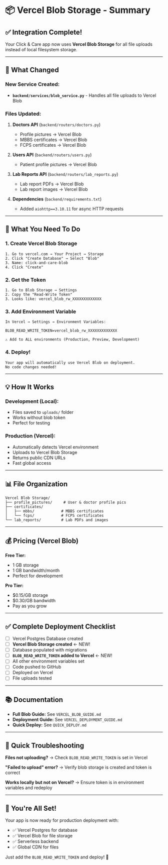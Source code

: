 # 📦 Vercel Blob Storage - Summary

## ✅ Integration Complete!

Your Click & Care app now uses **Vercel Blob Storage** for all file uploads instead of local filesystem storage.

---

## 🎯 What Changed

### New Service Created:
- **`backend/services/blob_service.py`** - Handles all file uploads to Vercel Blob

### Files Updated:
1. **Doctors API** (`backend/routers/doctors.py`)
   - Profile pictures → Vercel Blob
   - MBBS certificates → Vercel Blob
   - FCPS certificates → Vercel Blob

2. **Users API** (`backend/routers/users.py`)
   - Patient profile pictures → Vercel Blob

3. **Lab Reports API** (`backend/routers/lab_reports.py`)
   - Lab report PDFs → Vercel Blob
   - Lab report images → Vercel Blob

4. **Dependencies** (`backend/requirements.txt`)
   - Added `aiohttp==3.10.11` for async HTTP requests

---

## 🚀 What You Need To Do

### 1. Create Vercel Blob Storage
```
1. Go to vercel.com → Your Project → Storage
2. Click "Create Database" → Select "Blob"
3. Name: click-and-care-blob
4. Click "Create"
```

### 2. Get the Token
```
1. Go to Blob Storage → Settings
2. Copy the "Read-Write Token"
3. Looks like: vercel_blob_rw_XXXXXXXXXXXXX
```

### 3. Add Environment Variable
```
In Vercel → Settings → Environment Variables:

BLOB_READ_WRITE_TOKEN=vercel_blob_rw_XXXXXXXXXXXXX

⚠️ Add to ALL environments (Production, Preview, Development)
```

### 4. Deploy!
```
Your app will automatically use Vercel Blob on deployment.
No code changes needed!
```

---

## 💡 How It Works

### Development (Local):
- Files saved to `uploads/` folder
- Works without blob token
- Perfect for testing

### Production (Vercel):
- Automatically detects Vercel environment
- Uploads to Vercel Blob Storage
- Returns public CDN URLs
- Fast global access

---

## 📊 File Organization

```
Vercel Blob Storage/
├── profile_pictures/     # User & doctor profile pics
├── certificates/
│   ├── mbbs/            # MBBS certificates
│   └── fcps/            # FCPS certificates
└── lab_reports/         # Lab PDFs and images
```

---

## 💰 Pricing (Vercel Blob)

**Free Tier:**
- 1 GB storage
- 1 GB bandwidth/month
- Perfect for development

**Pro Tier:**
- $0.15/GB storage
- $0.30/GB bandwidth
- Pay as you grow

---

## ✅ Complete Deployment Checklist

- [ ] Vercel Postgres Database created
- [ ] **Vercel Blob Storage created** ← NEW!
- [ ] Database populated with migrations
- [ ] **`BLOB_READ_WRITE_TOKEN` added to Vercel** ← NEW!
- [ ] All other environment variables set
- [ ] Code pushed to GitHub
- [ ] Deployed on Vercel
- [ ] File uploads tested

---

## 📚 Documentation

- **Full Blob Guide:** See `VERCEL_BLOB_GUIDE.md`
- **Deployment Guide:** See `VERCEL_DEPLOYMENT_GUIDE.md`
- **Quick Deploy:** See `QUICK_DEPLOY.md`

---

## 🐛 Quick Troubleshooting

**Files not uploading?**
→ Check `BLOB_READ_WRITE_TOKEN` is set in Vercel

**"Failed to upload" error?**
→ Verify blob storage is created and token is correct

**Works locally but not on Vercel?**
→ Ensure token is in environment variables and redeploy

---

## 🎉 You're All Set!

Your app is now ready for production deployment with:
- ✅ Vercel Postgres for database
- ✅ Vercel Blob for file storage
- ✅ Serverless backend
- ✅ Global CDN for files

Just add the `BLOB_READ_WRITE_TOKEN` and deploy! 🚀
